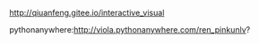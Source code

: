  http://qiuanfeng.gitee.io/interactive_visual
 
 pythonanywhere:http://viola.pythonanywhere.com/ren_pinkunlv?
